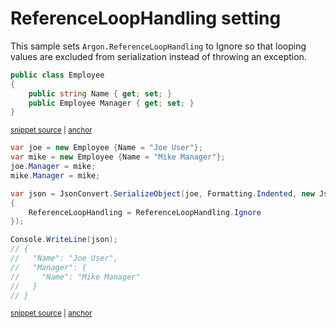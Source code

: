 # ReferenceLoopHandling setting

This sample sets `Argon.ReferenceLoopHandling` to Ignore so that looping values are excluded from serialization instead of throwing an exception.

<!-- snippet: ReferenceLoopHandlingIgnoreTypes -->
<a id='snippet-referenceloophandlingignoretypes'></a>
```cs
public class Employee
{
    public string Name { get; set; }
    public Employee Manager { get; set; }
}
```
<sup><a href='/src/ArgonTests/Documentation/Samples/Serializer/ReferenceLoopHandlingIgnore.cs#L7-L15' title='Snippet source file'>snippet source</a> | <a href='#snippet-referenceloophandlingignoretypes' title='Start of snippet'>anchor</a></sup>
<!-- endSnippet -->

<!-- snippet: ReferenceLoopHandlingIgnoreUsage -->
<a id='snippet-referenceloophandlingignoreusage'></a>
```cs
var joe = new Employee {Name = "Joe User"};
var mike = new Employee {Name = "Mike Manager"};
joe.Manager = mike;
mike.Manager = mike;

var json = JsonConvert.SerializeObject(joe, Formatting.Indented, new JsonSerializerSettings
{
    ReferenceLoopHandling = ReferenceLoopHandling.Ignore
});

Console.WriteLine(json);
// {
//   "Name": "Joe User",
//   "Manager": {
//     "Name": "Mike Manager"
//   }
// }
```
<sup><a href='/src/ArgonTests/Documentation/Samples/Serializer/ReferenceLoopHandlingIgnore.cs#L20-L40' title='Snippet source file'>snippet source</a> | <a href='#snippet-referenceloophandlingignoreusage' title='Start of snippet'>anchor</a></sup>
<!-- endSnippet -->
